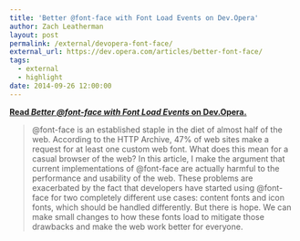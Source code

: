 ```yaml
---
title: 'Better @font-face with Font Load Events on Dev.Opera'
author: Zach Leatherman
layout: post
permalink: /external/devopera-font-face/
external_url: https://dev.opera.com/articles/better-font-face/
tags:
  - external
  - highlight
date: 2014-09-26 12:00:00
---
```


[**Read *Better @font-face with Font Load Events* on Dev.Opera.**](https://dev.opera.com/articles/better-font-face/)

> @font-face is an established staple in the diet of almost half of the web. According to the HTTP Archive, 47% of web sites make a request for at least one custom web font. What does this mean for a casual browser of the web? In this article, I make the argument that current implementations of @font-face are actually harmful to the performance and usability of the web. These problems are exacerbated by the fact that developers have started using @font-face for two completely different use cases: content fonts and icon fonts, which should be handled differently. But there is hope. We can make small changes to how these fonts load to mitigate those drawbacks and make the web work better for everyone.